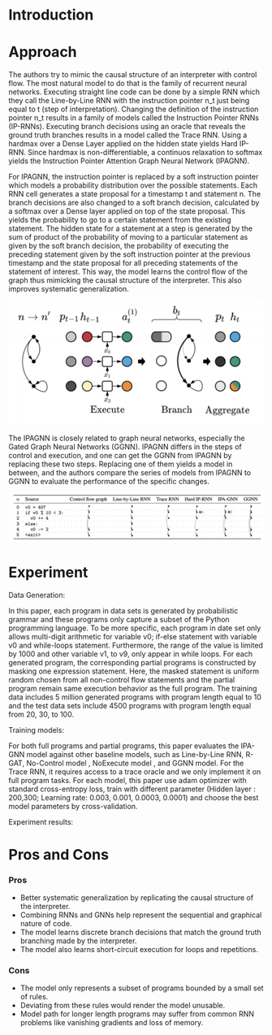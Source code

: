 # Introduction

# Approach

The authors try to mimic the causal structure of an interpreter with control flow. The most natural model to do that is the family of recurrent neural networks. Executing straight line code can be done by a simple RNN which they call the Line-by-Line RNN with the instruction pointer n_t just being equal to t (step of interpretation). Changing the definition of the instruction pointer n_t results in a family of models called the Instruction Pointer RNNs (IP-RNNs). Executing branch decisions using an oracle that reveals the ground truth branches results in a model called the Trace RNN. Using a hardmax over a Dense Layer applied on the hidden state yields Hard IP-RNN. Since hardmax is non-differentiable, a continuos relaxation to softmax yields the Instruction Pointer Attention Graph Neural Network (IPAGNN).

For IPAGNN, the instruction pointer is replaced by a soft instruction pointer which models a probability distribution over the possible statements. Each RNN cell generates a state proposal for a timestamp t and statement n. The branch decisions are also changed to a soft branch decision, calculated by a softmax over a Dense layer applied on top of the state proposal. This yields the probability to go to a certain statement from the existing statement. The hidden state for a statement at a step is generated by the sum of product of the probability of moving to a particular statement as given by the soft branch decision, the probability of executing the preceding statement given by the soft instruction pointer at the previous timestamp and the state proposal for all preceding statements of the statement of interest. This way, the model learns the control flow of the graph thus mimicking the causal structure of the interpreter. This also improves systematic generalization.

![model](images/model.png)

The IPAGNN is closely related to graph neural networks, especially the Gated Graph Neural Networks (GGNN). IPAGNN differs in the steps of control and execution, and one can get the GGNN from IPAGNN by replacing these two steps. Replacing one of them yields a model in between, and the authors compare the series of models from IPAGNN to GGNN to evaluate the performance of the specific changes.

![comparison](images/comparison.png)

# Experiment

Data Generation:

In this paper, each program in data sets is generated by probabilistic grammar and these programs only capture a subset of the Python programming language. To be more specific, each program in date set only allows multi-digit arithmetic for variable v0; if-else statement with variable v0 and while-loops statement. Furthermore, the range of the value is limited by 1000 and other variable v1, to v9, only appear in while loops. For each generated program, the corresponding partial programs is constructed by masking one expression
statement. Here, the masked statement is uniform random chosen from all non-control flow statements and the partial program remain same execution behavior as the full program.
The training data includes 5 million generated programs with program length equal to 10 and the test data sets include 4500 programs with program length equal from 20, 30, to 100.

Training models:

For both full programs and partial programs, this paper evaluates the IPA-GNN model against other baseline models, such as Line-by-Line RNN, R-GAT, No-Control model , NoExecute model , and GGNN model. For the Trace RNN, it requires access to a trace oracle and we only implement it on full program tasks. For each model, this paper use adam optimizer with standard cross-entropy loss, train with different parameter (Hidden layer : 200,300; Learning rate: 0.003, 0.001, 0.0003, 0.0001) and choose the best model parameters by cross-validation.

Experiment results:


# Pros and Cons

### Pros

- Better systematic generalization by replicating the causal structure of the interpreter.
- Combining RNNs and GNNs help represent the sequential and graphical nature of code.
- The model learns discrete branch decisions that match the ground truth branching made by the interpreter.
- The model also learns short-circuit execution for loops and repetitions.

### Cons

- The model only represents a subset of programs bounded by a small set of rules.
- Deviating from these rules would render the model unusable.
- Model path for longer length programs may suffer from common RNN problems like vanishing gradients and loss of memory.
